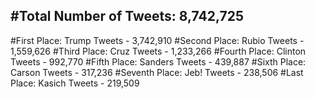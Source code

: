 #Total Number of Tweets: 8,742,725 
---
#First Place: Trump Tweets - 3,742,910
#Second Place: Rubio Tweets - 1,559,626
#Third Place: Cruz Tweets - 1,233,266
#Fourth Place: Clinton Tweets - 992,770
#Fifth Place: Sanders Tweets - 439,887
#Sixth Place: Carson Tweets - 317,236
#Seventh Place: Jeb! Tweets - 238,506
#Last Place: Kasich Tweets - 219,509
